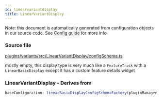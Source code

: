 ```yaml
---
id: linearvariantdisplay
title: LinearVariantDisplay
---
```


Note: this document is automatically generated from configuration objects in our
source code. See [Config guide](/docs/config_guide) for more info

### Source file

[plugins/variants/src/LinearVariantDisplay/configSchema.ts](https://github.com/GMOD/jbrowse-components/blob/main/plugins/variants/src/LinearVariantDisplay/configSchema.ts)

mostly empty, this display type is very much like a `FeatureTrack` with a
`LinearBasicDisplay` except it has a custom feature details widget

### LinearVariantDisplay - Derives from

```js
baseConfiguration: linearBasicDisplayConfigSchemaFactory(pluginManager)
```
